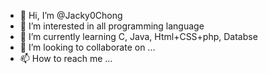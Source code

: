 - 👋 Hi, I’m @Jacky0Chong
- 👀 I’m interested in all programming language
- 🌱 I’m currently learning C, Java, Html+CSS+php, Databse
- 💞️ I’m looking to collaborate on ...
- 📫 How to reach me ...

<!---
Jacky0Chong/Jacky0Chong is a ✨ special ✨ repository because its `README.md` (this file) appears on your GitHub profile.
You can click the Preview link to take a look at your changes.
--->

